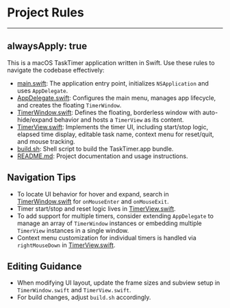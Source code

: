 # Project Rules
---
alwaysApply: true
---

This is a macOS TaskTimer application written in Swift. Use these rules to navigate the codebase effectively:

- [main.swift](mdc:main.swift): The application entry point, initializes `NSApplication` and uses `AppDelegate`.
- [AppDelegate.swift](mdc:AppDelegate.swift): Configures the main menu, manages app lifecycle, and creates the floating `TimerWindow`.
- [TimerWindow.swift](mdc:TimerWindow.swift): Defines the floating, borderless window with auto-hide/expand behavior and hosts a `TimerView` as its content.
- [TimerView.swift](mdc:TimerView.swift): Implements the timer UI, including start/stop logic, elapsed time display, editable task name, context menu for reset/quit, and mouse tracking.
- [build.sh](mdc:build.sh): Shell script to build the TaskTimer.app bundle.
- [README.md](mdc:README.md): Project documentation and usage instructions.

## Navigation Tips

- To locate UI behavior for hover and expand, search in [TimerWindow.swift](mdc:TimerWindow.swift) for `onMouseEnter` and `onMouseExit`.
- Timer start/stop and reset logic lives in [TimerView.swift](mdc:TimerView.swift).
- To add support for multiple timers, consider extending `AppDelegate` to manage an array of `TimerWindow` instances or embedding multiple `TimerView` instances in a single window.
- Context menu customization for individual timers is handled via `rightMouseDown` in [TimerView.swift](mdc:TimerView.swift).

## Editing Guidance

- When modifying UI layout, update the frame sizes and subview setup in `TimerWindow.swift` and `TimerView.swift`.
- For build changes, adjust `build.sh` accordingly.
